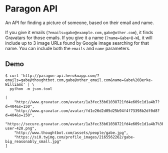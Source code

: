 Paragon API
===========

An API for finding a picture of someone, based on their email and name.

If you give it emails (`?emails=gabe@example.com,gabe@other.com`), it finds
Gravatars for those emails. If you give it a name (`?name=Gabe+B-W`), it will
include up to 3 image URLs found by Google image searching for that name. You
can include both the `emails` and `name` parameters.

Demo
----

    $ curl 'http://paragon-api.herokuapp.com/?emails=gabe@thoughtbot.com,gabe@other_email.com&name=Gabe%20Berke-Williams' | \
      python -m json.tool

    [
        "http://www.gravatar.com/avatar/1a3fec33b61038721fd4e609c1d1a4b7?d=404&s=150",
        "http://www.gravatar.com/avatar/fd1e26d2d05d25b94f4f73398b2df0d8?d=404&s=150",
        "https://secure.gravatar.com/avatar/1a3fec33b61038721fd4e609c1d1a4b7%3Fs%3D420%26d%3Dhttps://a248.e.akamai.net/assets.github.com%252Fimages%252Fgravatars%252Fgravatar-user-420.png",
        "http://www.thoughtbot.com/assets/people/gabe.jpg",
        "https://si0.twimg.com/profile_images/2165562262/gabe-big_reasonably_small.jpg"
    ]
